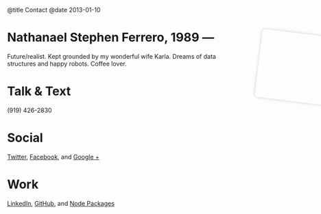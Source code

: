 @title Contact
@date 2013-01-10

# Nathanael Stephen Ferrero, 1989 &mdash;

Future/realist. Kept grounded by my wonderful wife Karla. Dreams of data structures and happy robots. Coffee lover.

# Talk & Text
(919) 426-2830

# Social
[Twitter](https://twitter.com/NateFerrero), [Facebook](https://facebook.com/nateferrero), and [Google +](https://plus.google.com/100145151089603808622)

# Work
[LinkedIn](http://www.linkedin.com/in/nateferrero), [GitHub](https://github.com/NateFerrero), and [Node Packages](https://npmjs.org/~NateFerrero)

<div style="transform:rotate(7deg);-webkit-transform:rotate(7deg);position: absolute; border-radius: 0.5em; right: -1em; top: 9em; box-shadow: 0 0 0.5em #ccc; width: 160px; height: 160px; background-position: -15px -15px; background-image: url(http://graph.facebook.com/nateferrero/picture?type=large);"></div>